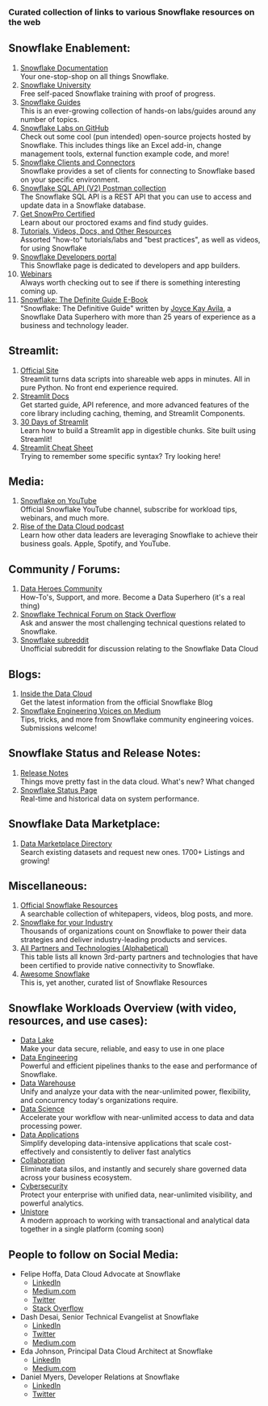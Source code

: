### Curated collection of links to various Snowflake resources on the web


## Snowflake Enablement:

1. [Snowflake Documentation
](https://docs.snowflake.com/en/index.html)  
Your one-stop-shop on all things Snowflake.
2. [Snowflake University
](https://learn.snowflake.com/tracks)  
Free self-paced Snowflake training with proof of progress.
3. [Snowflake Guides
](https://guides.snowflake.com/)  
This is an ever-growing collection of hands-on labs/guides around any number of topics.
4. [Snowflake Labs on GitHub](https://github.com/Snowflake-Labs)  
 Check out some cool (pun intended) open-source projects hosted by Snowflake. This includes things like an Excel add-in, change management tools, external function example code, and more!
5. [Snowflake Clients and Connectors](https://developers.snowflake.com/drivers-and-libraries/)  
Snowflake provides a set of clients for connecting to Snowflake based on your specific environment.
6. [Snowflake SQL API (V2) Postman collection](https://api.developers.snowflake.com/)  
The Snowflake SQL API is a REST API that you can use to access and update data in a Snowflake database.
7. [Get SnowPro Certified
](https://www.snowflake.com/certifications/)  
Learn about our proctored exams and find study guides.
8. [Tutorials, Videos, Docs, and Other Resources
](https://docs.snowflake.com/en/other-resources.html)  
Assorted "how-to" tutorials/labs and "best practices", as well as videos, for using Snowflake
9. [Snowflake Developers portal
](https://developers.snowflake.com/)  
This Snowflake page is dedicated to developers and app builders.
10. [Webinars
](https://www.snowflake.com/about/webinars/)  
Always worth checking out to see if there is something interesting coming up.
11. [Snowflake: The Definite Guide E-Book](https://resources.snowflake.com/ebooks/snowflake-definitive-guide#main-content)  
"Snowflake: The Definitive Guide" written by [Joyce Kay Avila](https://www.linkedin.com/in/joycekayavila/), a Snowflake Data Superhero with more than 25 years of experience as a business and technology leader.

## Streamlit:

1. [Official Site](https://streamlit.io/)[
](https://www.youtube.com/user/snowflakecomputing/videos)  
Streamlit turns data scripts into shareable web apps in minutes. All in pure Python. No front end experience required.
2. [Streamlit Docs](https://docs.streamlit.io/)  
Get started guide, API reference, and more advanced features of the core library including caching, theming, and Streamlit Components.
3. [30 Days of Streamlit](https://30days.streamlit.app/)  
Learn how to build a Streamlit app in digestible chunks. Site built using Streamlit!
4. [Streamlit Cheat Sheet](https://docs.streamlit.io/library/cheatsheet)  
Trying to remember some specific syntax? Try looking here!

## Media:

1. [Snowflake on YouTube
](https://www.youtube.com/user/snowflakecomputing/videos)  
Official Snowflake YouTube channel, subscribe for workload tips, webinars, and much more.
2. [Rise of the Data Cloud podcast
](https://www.snowflake.com/rise-of-the-data-cloud-podcast/)  
Learn how other data leaders are leveraging Snowflake to achieve their business goals. Apple, Spotify, and YouTube.

## Community / Forums:

1. [Data Heroes](https://community.snowflake.com/s/)[ Community
](https://community.snowflake.com/s/)  
How-To's, Support, and more. Become a Data Superhero (it's a real thing)
2. [Snowflake Technical Forum on Stack Overflow
](https://stackoverflow.com/questions/tagged/snowflake-cloud-data-platform?tab=Active)  
Ask and answer the most challenging technical questions related to Snowflake.
3. [Snowflake subreddit](https://www.reddit.com/r/snowflake/)  
Unofficial subreddit for discussion relating to the Snowflake Data Cloud

## Blogs:

1. [Inside the Data Cloud
](https://www.snowflake.com/blog/)  
Get the latest information from the official Snowflake Blog
2. [Snowflake Engineering Voices on Medium
](https://medium.com/snowflake)  
Tips, tricks, and more from Snowflake community engineering voices. Submissions welcome!

## Snowflake Status and Release Notes:

1. [Release Notes
](https://docs.snowflake.com/en/release-notes.html)  
Things move pretty fast in the data cloud. What's new? What changed
2. [Snowflake Status Page
](https://status.snowflake.com/)  
Real-time and historical data on system performance.

## Snowflake Data Marketplace:

1. [Data Marketplace Directory
](https://app.snowflake.com/marketplace)  
Search existing datasets and request new ones. 1700+ Listings and growing!

## Miscellaneous:

1. [Official Snowflake Resources](https://resources.snowflake.com/)  
A searchable collection of whitepapers, videos, blog posts, and more.
2. [Snowflake for your Industry](https://www.snowflake.com/solutions/)  
Thousands of organizations count on Snowflake to power their data strategies and deliver industry-leading products and services.
3. [All Partners and Technologies (Alphabetical)
](https://docs.snowflake.com/en/user-guide/ecosystem-all.html)  
This table lists all known 3rd-party partners and technologies that have been certified to provide native connectivity to Snowflake.
4. [Awesome Snowflake
](https://github.com/Snowflake-Labs/awesome-snowflake)  
This is, yet another, curated list of Snowflake Resources

## Snowflake Workloads Overview (with video, resources, and use cases):

- [Data Lake
](https://www.snowflake.com/workloads/data-lake/)  
Make your data secure, reliable, and easy to use in one place
- [Data Engineering
](https://www.snowflake.com/workloads/data-engineering/)  
Powerful and efficient pipelines thanks to the ease and performance of Snowflake.
- [Data Warehouse
](https://www.snowflake.com/workloads/data-warehouse-modernization/)  
Unify and analyze your data with the near-unlimited power, flexibility, and concurrency today's organizations require.
- [Data Science
](https://www.snowflake.com/workloads/data-science/)  
Accelerate your workflow with near-unlimited access to data and data processing power.
- [Data Applications
](https://www.snowflake.com/workloads/data-applications/)  
Simplify developing data-intensive applications that scale cost-effectively and consistently to deliver fast analytics
- [Collaboration](https://www.snowflake.com/workloads/data-sharing/)  
Eliminate data silos, and instantly and securely share governed data across your business ecosystem.
- [Cybersecurity](https://www.snowflake.com/workloads/cybersecurity/)  
Protect your enterprise with unified data, near-unlimited visibility, and powerful analytics.
- [Unistore](https://www.snowflake.com/workloads/unistore/)  
A modern approach to working with transactional and analytical data together in a single platform (coming soon)

## People to follow on Social Media:

- Felipe Hoffa, Data Cloud Advocate at Snowflake
  - [LinkedIn](https://www.linkedin.com/in/hoffa/)
  - [Medium.com](https://hoffa.medium.com/)
  - [Twitter](https://twitter.com/felipehoffa)
  - [Stack Overflow](https://stackoverflow.com/users/132438/felipe-hoffa)
- Dash Desai, Senior Technical Evangelist at Snowflake
  - [LinkedIn](https://www.linkedin.com/in/dash-desai/)
  - [Twitter](https://twitter.com/iamontheinet)
  - [Medium.com](https://medium.com/@iamontheinet)
- Eda Johnson, Principal Data Cloud Architect at Snowflake
  - [LinkedIn](https://www.linkedin.com/in/eda-johnson-saa-csa-pmp-0a2783/)
  - [Medium.com](https://medium.com/@edemiraydin)
- Daniel Myers, Developer Relations at Snowflake
  - [LinkedIn](https://www.linkedin.com/in/jdanielmyers/)
  - [Twitter](https://twitter.com/jdanielmyers)
  
 
